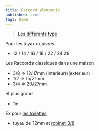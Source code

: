 ```yaml
---
title: Raccord plomberie
published: true
tags: home
---
```

> [Les differents type](https://www.youtube.com/watch?v=3u4PlBIy8NY&list=PLh9akXp2EH2D4sbRR1ceBnzQxCuaPOfBp)

Pour les tuyaux cuivres
- 12 / 14 / 16 / 18 / 22 / 24 28

Les Raccords classiques dans une maison
- 3/8 => 12/17mm (interieur)/(exterieur)
- 1/2 => 15/21mm
- 3/4 => 20/27mm 

et plus grand
- 1in

Ex pour [les toilettes](https://youtu.be/3u4PlBIy8NY?si=_5XZtcAbpPx4odEd&t=849)
- tuyau de 12mm et [robinet 3/8](https://www.amazon.fr/dp/B019GTO7WC)
